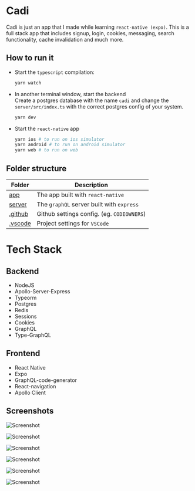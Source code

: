# Cadi

Cadi is just an app that I made while learning `react-native (expo)`. This is a full stack app that includes signup, login, cookies, messaging, search functionality, cache invalidation and much more.

## How to run it

-   Start the `typescript` compilation:
    ```bash
    yarn watch
    ```
-   In another terminal window, start the backend<br/>
    Create a postgres database with the name `cadi` and change the `server/src/index.ts` with the correct postgres config of your system.

    ```bash
    yarn dev
    ```

-   Start the `react-native` app
    ```bash
    yarn ios # to run on ios simulator
    yarn android # to run on android simulator
    yarn web # to run on web
    ```

## Folder structure

| Folder             | Description                                |
| ------------------ | ------------------------------------------ |
| [app](app)         | The app built with `react-native`          |
| [server](server)   | The `graphQL` server built with `express`  |
| [.github](.github) | Github settings config. (eg. `CODEOWNERS`) |
| [.vscode](.vscode) | Project settings for `VSCode`              |

# Tech Stack

## Backend

-   NodeJS
-   Apollo-Server-Express
-   Typeorm
-   Postgres
-   Redis
-   Sessions
-   Cookies
-   GraphQL
-   Type-GraphQL

## Frontend

-   React Native
-   Expo
-   GraphQL-code-generator
-   React-navigation
-   Apollo Client

## Screenshots

![Screenshot](/assets/chat_screen.png)

![Screenshot](/assets/chat.png)

![Screenshot](/assets/login.png)

![Screenshot](/assets/register.png)

![Screenshot](/assets/messages.png)

![Screenshot](/assets/search.png)
